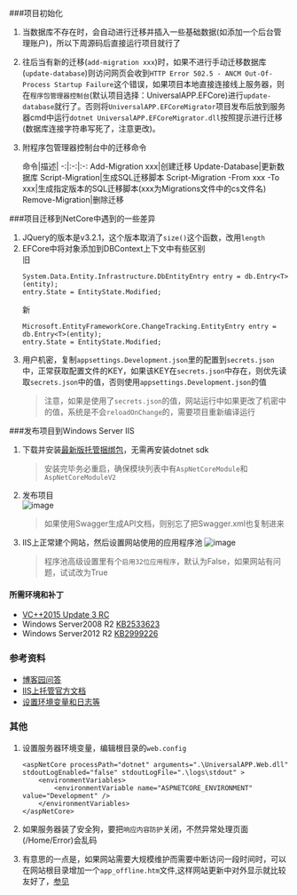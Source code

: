 ###项目初始化
1. 当数据库不存在时，会自动进行迁移并插入一些基础数据(如添加一个后台管理账户)，所以下周源码后直接运行项目就行了
2. 往后当有新的迁移(`add-migration xxx`)时，如果不进行手动迁移数据库(`update-database`)则访问网页会收到`HTTP Error 502.5 - ANCM Out-Of-Process Startup Failure`这个错误，如果项目本地直接连接线上服务器，则在`程序包管理器控制台`(默认项目选择：UniversalAPP.EFCore)进行`update-database`就行了。否则将`UniversalAPP.EFCoreMigrator`项目发布后放到服务器cmd中运行`dotnet UniversalAPP.EFCoreMigrator.dll`按照提示进行迁移(数据库连接字符串写死了，注意更改)。
3. 附程序包管理器控制台中的迁移命令

    命令|描述|
    -:|:-:|:-:
    Add-Migration xxx|创建迁移
    Update-Database|更新数据库
    Script-Migration|生成SQL迁移脚本
    Script-Migration -From xxx -To xxx|生成指定版本的SQL迁移脚本(xxx为Migrations文件中的cs文件名)
    Remove-Migration|删除迁移

###项目迁移到NetCore中遇到的一些差异

1. JQuery的版本是v3.2.1，这个版本取消了`size()`这个函数，改用`length`   
2. EFCore中将对象添加到DBContext上下文中有些区别   
    旧
    ```
    System.Data.Entity.Infrastructure.DbEntityEntry entry = db.Entry<T>(entity);
    entry.State = EntityState.Modified;
    ```
    新
    ```
    Microsoft.EntityFrameworkCore.ChangeTracking.EntityEntry entry = db.Entry<T>(entity);
    entry.State = EntityState.Modified;
    ```
3. 用户机密，复制```appsettings.Development.json```里的配置到```secrets.json```中，正常获取配置文件的KEY，如果该KEY在```secrets.json```中存在，则优先读取```secrets.json```中的值，否则使用```appsettings.Development.json```的值    
    >注意，如果是使用了```secrets.json```的值，网站运行中如果更改了机密中的值，系统是不会```reloadOnChange```的，需要项目重新编译运行


###发布项目到Windows Server IIS
1. 下载并安装[最新版托管捆绑包](https://www.microsoft.com/net/permalink/dotnetcore-current-windows-runtime-bundle-installer)，无需再安装dotnet sdk
    >安装完毕务必重启，确保模块列表中有```AspNetCoreModule```和```AspNetCoreModuleV2```
2. 发布项目   
    ![image](https://s2.ax1x.com/2019/04/02/A6eStU.jpg)
    > 如果使用Swagger生成API文档，则别忘了把Swagger.xml也复制进来

3. IIS上正常建个网站，然后设置网站使用的应用程序池
    ![image](https://s2.ax1x.com/2019/04/02/A6eg4U.jpg)
    >程序池高级设置里有个```启用32位应用程序```，默认为False，如果网站有问题，试试改为True   

#### 所需环境和补丁

 - [VC++2015 Update 3 RC](https://www.microsoft.com/zh-CN/download/details.aspx?id=52685)
 - Windows Server2008 R2  [KB2533623](https://support.microsoft.com/en-us/help/2533623/microsoft-security-advisory-insecure-library-loading-could-allow-remot)
 - Windows Server2012 R2   [KB2999226](https://support.microsoft.com/en-us/help/2999226/update-for-universal-c-runtime-in-windows)

 ### 参考资料
 - [博客园问答](https://q.cnblogs.com/q/111731/)
 - [IIS上托管官方文档](https://docs.microsoft.com/zh-cn/aspnet/core/host-and-deploy/iis/index?view=aspnetcore-2.2)
 - [设置环境变量和日志等](https://docs.microsoft.com/zh-cn/aspnet/core/host-and-deploy/aspnet-core-module?tabs=aspnetcore2x&view=aspnetcore-2.2)

 ### 其他
 1. 设置服务器环境变量，编辑根目录的```web.config```
    ```
    <aspNetCore processPath="dotnet" arguments=".\UniversalAPP.Web.dll" stdoutLogEnabled="false" stdoutLogFile=".\logs\stdout" >
	    <environmentVariables>
		    <environmentVariable name="ASPNETCORE_ENVIRONMENT" value="Development" />
	    </environmentVariables>
	</aspNetCore>
    ```

2. 如果服务器装了安全狗，要把```响应内容防护```关闭，不然异常处理页面(/Home/Error)会乱码

3. 有意思的一点是，如果网站需要大规模维护而需要中断访问一段时间时，可以在网站根目录增加一个```app_offline.htm```文件,这样网站更新中对外显示就比较友好了，[参见](https://docs.microsoft.com/zh-cn/aspnet/core/host-and-deploy/aspnet-core-module?tabs=aspnetcore2x&view=aspnetcore-2.2#appofflinehtm)
